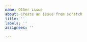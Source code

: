 ```yaml
---
name: Other issue
about: Create an issue from scratch
title: ''
labels: ''
assignees: ''

---
```



